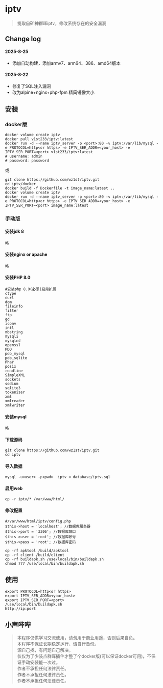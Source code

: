 # iptv
>提取自矿神群晖iptv，修改系统存在的安全漏洞      
## Change log
#### 2025-8-25
- 添加自动构建，添加armv7、arm64、386、amd64版本
#### 2025-8-22
- 修复了SQL注入漏洞
- 改为alpine+nginx+php-fpm 精简镜像大小
## 安装
### docker版
```
docker volume create iptv
docker pull v1st233/iptv:latest
docker run -d --name iptv_server -p <port>:80 -v iptv:/var/lib/mysql -e PROTOCOL=http<or https> -e IPTV_SER_ADDR=<your_host> -e IPTV_SER_PORT=<port> v1st233/iptv:latest
# username: admin
# password: password
```
或
```
git clone https://github.com/wz1st/iptv.git
cd iptv/docker
docker build -f Dockerfile -t image_name:latest ..
docker volume create iptv
docker run -d --name iptv_server -p <port>:80 -v iptv:/var/lib/mysql -e PROTOCOL=http<or https> -e IPTV_SER_ADDR=<your_host> -e IPTV_SER_PORT=<port> image_name:latest
```
### 手动版
#### 安装jdk 8
```略```
#### 安装nginx or apache
```略```
#### 安装PHP 8.0
```
#安装php 8.0(必须)启用扩展
ctype
curl
dom
fileinfo
filter
ftp
gd
iconv
intl
mbstring
mysqli
mysqlnd
openssl
PDO
pdo_mysql
pdo_sqlite
Phar
posix
readline
SimpleXML
sockets
sodium
sqlite3
tokenizer
xml
xmlreader
xmlwriter
```
#### 安装mysql
```略```
#### 下载源码
```
git clone https://github.com/wz1st/iptv.git
cd iptv
```
#### 导入数据
```
mysql -u<user> -p<pwd>  iptv < database/iptv.sql
```
#### 启用web
```
cp -r iptv/* /var/www/html/
```
#### 修改配置
```
#/var/www/html/iptv/config.php
$this->host = 'localhost'; //数据库服务器
$this->port = '3306'; //数据库端口
$this->user = 'root'; //数据库帐号
$this->pass = 'root'; //数据库密码
```         
```
cp -rf apktool /build/apktool
cp -rf client /build/client
cp -rf buildapk.sh /use/local/bin/buildapk.sh
chmod 777 /use/local/bin/buildapk.sh
```
## 使用
```
export PROTOCOL=http<or https>
export IPTV_SER_ADDR=<your_host>
export IPTV_SER_PORT=<port>
/use/local/bin/buildapk.sh
http://ip:port
```

## 小声哔哔
>本程序仅供学习交流使用，请勿用于商业用途，否则后果自负。     
>本程序不保证长期稳定运行，请自行备份。     
>源自己找，有问题自己解决。     
>仅仅为了少装点群晖插件才整了个docker版(可以保证docker可用)，不保证手动安装能一次过。      
>作者不承担任何法律责任。     
>作者不承担任何法律责任。     
>作者不承担任何法律责任。     